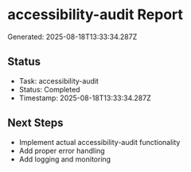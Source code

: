 # accessibility-audit Report

Generated: 2025-08-18T13:33:34.287Z

## Status
- Task: accessibility-audit
- Status: Completed
- Timestamp: 2025-08-18T13:33:34.287Z

## Next Steps
- Implement actual accessibility-audit functionality
- Add proper error handling
- Add logging and monitoring
